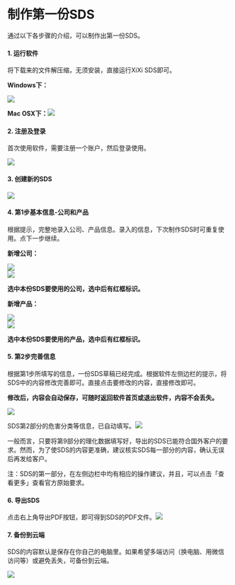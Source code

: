 # 制作第一份SDS

通过以下各步骤的介绍，可以制作出第一份SDS。

#### 1. 运行软件

将下载来的文件解压缩，无须安装，直接运行XiXi SDS即可。

**Windows下：**

![](/assets/windows.png)

**Mac OSX下：**![](/assets/mac.png)

#### 2. 注册及登录

首次使用软件，需要注册一个账户，然后登录使用。

![](/assets/login.png)

#### 3. 创建新的SDS

#### ![](/assets/newsds.png)

#### 4. 第1步基本信息-公司和产品

根据提示，完整地录入公司、产品信息。录入的信息，下次制作SDS时可重复使用。点下一步继续。

**新增公司：**

![](/assets/newcompany.png)  
![](/assets/createcompany2.png)

**选中本份SDS要使用的公司，选中后有红框标识。**

**新增产品：**

![](/assets/newproduct.png)  
![](/assets/newproduct2.png)

**选中本份SDS要使用的产品，选中后有红框标识。**

#### 5. 第2步完善信息

根据第1步所填写的信息，一份SDS草稿已经完成。根据软件左侧边栏的提示，将SDS中的内容修改完善即可。直接点击要修改的内容，直接修改即可。

**修改后，内容会自动保存，可随时返回软件首页或退出软件，内容不会丢失。**

![](/assets/sdsdraft.png)

SDS第2部分的危害分类等信息，已自动填写。![](/assets/part2.png)

一般而言，只要将第9部分的理化数据填写好，导出的SDS已能符合国外客户的要求。然而，为了使SDS的内容更准确，建议核实SDS每一部分的内容，确认无误后再发给客户。

注：SDS的第一部分，在左侧边栏中均有相应的操作建议，并且，可以点击「查看更多」查看官方原始要求。

#### 6. 导出SDS

点击右上角导出PDF按钮，即可得到SDS的PDF文件。![](/assets/exportpdf.png)

#### 7. 备份到云端

SDS的内容默认是保存在你自己的电脑里。如果希望多端访问（换电脑、用微信访问等）或避免丢失，可备份到云端。

![](/assets/backincloud.png)

